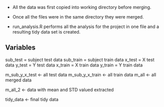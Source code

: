 * All the data was first copied into working directory before merging.

* Once all the files were in the same directory they were merged.

* run_analysis.R performs all the analysis for the project in one file and a resulting tidy data set is created.

Variables
---------

sub_test = subject test data
sub_train = subject train data
x_test = X test data
y_test = Y test data
x_train = X train data
y_train = Y train data

m_sub_y_x_test <- all test data
m_sub_y_x_train <- all train data
m_all <- all merged data

m_all_2 <- data with mean and STD valued extracted

tidy_data <- final tidy data